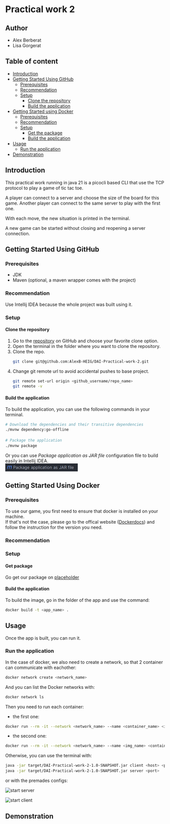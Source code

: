 # Practical work 2

## Author 
- Alex Berberat
- Lisa Gorgerat

## Table of content
- [Introduction](#introduction)
- [Getting Started Using GitHub](#getting-started-using-github)
    - [Prerequisites](#prerequisites)
    - [Recommendation](#recommendation)
    - [Setup](#setup)
        - [Clone the repository](#clone-the-repository)
        - [Build the application](#build-the-application)
- [Getting Started using Docker](#getting-started-using-docker)
  - [Prerequisites](#prerequisites-1)
  - [Recommendation](#recommendation-1)
  - [Setup](#setup-1)
    - [Get the package](#get-package)
    - [Build the application](#build-the-application-1)
- [Usage](#usage)
    - [Run the application](#run-the-application)
- [Demonstration](#demonstration)

## Introduction

This practical work running in java 21 is a picocli based CLI that use the TCP protocol to play a game of tic tac toe.

A player can connect to a server and choose the size of the board for this game.
Another player can connect to the same server to play with the first one.

With each move, the new situation is printed in the terminal.

A new game can be started without closing and reopening a server connection.

## Getting Started Using GitHub
### Prerequisites
- JDK
- Maven (optional, a maven wrapper comes with the project)

### Recommendation
Use Intellij IDEA because the whole project was built using it.

### Setup
#### Clone the repository

1. Go to the [repository](https://github.com/AlexB-HEIG/DAI-Practical-work-2) on GitHub and choose your favorite clone option.
2. Open the terminal in the folder where you want to clone the repository.
3. Clone the repo.
    ```sh 
    git clone git@github.com:AlexB-HEIG/DAI-Practical-work-2.git
    ```
4. Change git remote url to avoid accidental pushes to base project.
    ```sh
    git remote set-url origin <github_username/repo_name>
    git remote -v
    ```

#### Build the application
To build the application, you can use the following commands in your terminal.
```sh
# Download the dependencies and their transitive dependencies
./mvnw dependency:go-offline

# Package the application
./mvnw package
```
Or you can use _Package application as JAR file_ configuration file to build easily in Intellij IDEA.  
![maven_config](doc/img/package.png)

## Getting Started Using Docker
### Prerequisites
To use our game, you first need to ensure that docker is installed on your machine.  
If that's not the case, please go to the offical website ([Dockerdocs](https://docs.docker.com/engine/)) and follow the instruction for the version you need.

### Recommendation

### Setup
#### Get package

Go get our package on [placeholder](https://github.com/LisaGorgerat?tab=packages)

#### Build the application
 
To build the image, go in the folder of the app and use the command:
```sh
docker build -t <app_name> .
```

## Usage
Once the app is built, you can run it.
### Run the application

In the case of docker, we also need to create a network, so that 2 container can communicate with eachother:
````sh
docker network create <network_name>
````

And you can list the Docker networks with:
````sh
docker network ls
````

Then you need to run each container:

- the first one:
````sh
docker run --rm -it --network <network_name> --name <container_name> <img_name> -l <port>
````

- the second one:
````sh
docker run --rm -it --network <network_name> --name <img_name> <container_name> <port>
````

Otherwise, you can use the terminal with:
````sh
java -jar target/DAI-Practical-work-2-1.0-SNAPSHOT.jar client <host> <port>
java -jar target/DAI-Practical-work-2-1.0-SNAPSHOT.jar server <port> 
````
or with the premades configs:

![start server]()

![start client]()

## Demonstration


